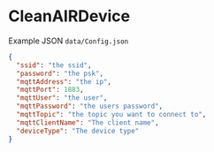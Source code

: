 # CleanAIRDevice

Example JSON `data/Config.json`

```json
{
  "ssid": "the ssid",
  "password": "the psk",
  "mqttAddress": "the ip",
  "mqttPort": 1883,
  "mqttUser": "the user",
  "mqttPassword": "the users password",
  "mqttTopic": "the topic you want to connect to",
  "mqttClientName": "The client name",
  "deviceType": "The device type"
}
```
